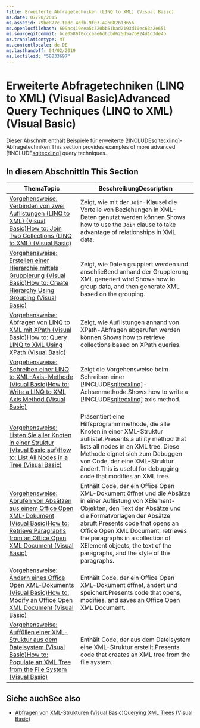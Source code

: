 ```yaml
---
title: Erweiterte Abfragetechniken (LINQ to XML) (Visual Basic)
ms.date: 07/20/2015
ms.assetid: 79be877c-fadc-4dfb-9f03-426082b13656
ms.openlocfilehash: 609ac419eea5c320bb51bad2193d10ec63a2e651
ms.sourcegitcommit: bce0586f0cccaae6d6cbd625d5a7b824d1d3de4b
ms.translationtype: MT
ms.contentlocale: de-DE
ms.lasthandoff: 04/02/2019
ms.locfileid: "58833697"
---
```

# <a name="advanced-query-techniques-linq-to-xml-visual-basic"></a><span data-ttu-id="8b3d0-102">Erweiterte Abfragetechniken (LINQ to XML) (Visual Basic)</span><span class="sxs-lookup"><span data-stu-id="8b3d0-102">Advanced Query Techniques (LINQ to XML) (Visual Basic)</span></span>
<span data-ttu-id="8b3d0-103">Dieser Abschnitt enthält Beispiele für erweiterte [!INCLUDE[sqltecxlinq](~/includes/sqltecxlinq-md.md)]-Abfragetechniken.</span><span class="sxs-lookup"><span data-stu-id="8b3d0-103">This section provides examples of more advanced [!INCLUDE[sqltecxlinq](~/includes/sqltecxlinq-md.md)] query techniques.</span></span>  
  
## <a name="in-this-section"></a><span data-ttu-id="8b3d0-104">In diesem Abschnitt</span><span class="sxs-lookup"><span data-stu-id="8b3d0-104">In This Section</span></span>  
  
|<span data-ttu-id="8b3d0-105">Thema</span><span class="sxs-lookup"><span data-stu-id="8b3d0-105">Topic</span></span>|<span data-ttu-id="8b3d0-106">Beschreibung</span><span class="sxs-lookup"><span data-stu-id="8b3d0-106">Description</span></span>|  
|-----------|-----------------|  
|[<span data-ttu-id="8b3d0-107">Vorgehensweise: Verbinden von zwei Auflistungen (LINQ to XML) (Visual Basic)</span><span class="sxs-lookup"><span data-stu-id="8b3d0-107">How to: Join Two Collections (LINQ to XML) (Visual Basic)</span></span>](../../../../visual-basic/programming-guide/concepts/linq/how-to-join-two-collections-linq-to-xml.md)|<span data-ttu-id="8b3d0-108">Zeigt, wie mit der `Join`-Klausel die Vorteile von Beziehungen in XML-Daten genutzt werden können.</span><span class="sxs-lookup"><span data-stu-id="8b3d0-108">Shows how to use the `Join` clause to take advantage of relationships in XML data.</span></span>|  
|[<span data-ttu-id="8b3d0-109">Vorgehensweise: Erstellen einer Hierarchie mittels Gruppierung (Visual Basic)</span><span class="sxs-lookup"><span data-stu-id="8b3d0-109">How to: Create Hierarchy Using Grouping (Visual Basic)</span></span>](../../../../visual-basic/programming-guide/concepts/linq/how-to-create-hierarchy-using-grouping.md)|<span data-ttu-id="8b3d0-110">Zeigt, wie Daten gruppiert werden und anschließend anhand der Gruppierung XML generiert wird.</span><span class="sxs-lookup"><span data-stu-id="8b3d0-110">Shows how to group data, and then generate XML based on the grouping.</span></span>|  
|[<span data-ttu-id="8b3d0-111">Vorgehensweise: Abfragen von LINQ to XML mit XPath (Visual Basic)</span><span class="sxs-lookup"><span data-stu-id="8b3d0-111">How to: Query LINQ to XML Using XPath (Visual Basic)</span></span>](../../../../visual-basic/programming-guide/concepts/linq/how-to-query-linq-to-xml-using-xpath.md)|<span data-ttu-id="8b3d0-112">Zeigt, wie Auflistungen anhand von XPath-Abfragen abgerufen werden können.</span><span class="sxs-lookup"><span data-stu-id="8b3d0-112">Shows how to retrieve collections based on XPath queries.</span></span>|  
|[<span data-ttu-id="8b3d0-113">Vorgehensweise: Schreiben einer LINQ to XML-Axis-Methode (Visual Basic)</span><span class="sxs-lookup"><span data-stu-id="8b3d0-113">How to: Write a LINQ to XML Axis Method (Visual Basic)</span></span>](../../../../visual-basic/programming-guide/concepts/linq/how-to-write-a-linq-to-xml-axis-method.md)|<span data-ttu-id="8b3d0-114">Zeigt die Vorgehensweise beim Schreiben einer [!INCLUDE[sqltecxlinq](~/includes/sqltecxlinq-md.md)]-Achsenmethode.</span><span class="sxs-lookup"><span data-stu-id="8b3d0-114">Shows how to write a [!INCLUDE[sqltecxlinq](~/includes/sqltecxlinq-md.md)] axis method.</span></span>|  
|[<span data-ttu-id="8b3d0-115">Vorgehensweise: Listen Sie aller Knoten in einer Struktur (Visual Basic auf)</span><span class="sxs-lookup"><span data-stu-id="8b3d0-115">How to: List All Nodes in a Tree (Visual Basic)</span></span>](../../../../visual-basic/programming-guide/concepts/linq/how-to-list-all-nodes-in-a-tree.md)|<span data-ttu-id="8b3d0-116">Präsentiert eine Hilfsprogrammmethode, die alle Knoten in einer XML-Struktur auflistet.</span><span class="sxs-lookup"><span data-stu-id="8b3d0-116">Presents a utility method that lists all nodes in an XML tree.</span></span> <span data-ttu-id="8b3d0-117">Diese Methode eignet sich zum Debuggen von Code, der eine XML-Struktur ändert.</span><span class="sxs-lookup"><span data-stu-id="8b3d0-117">This is useful for debugging code that modifies an XML tree.</span></span>|  
|[<span data-ttu-id="8b3d0-118">Vorgehensweise: Abrufen von Absätzen aus einem Office Open XML-Dokument (Visual Basic)</span><span class="sxs-lookup"><span data-stu-id="8b3d0-118">How to: Retrieve Paragraphs from an Office Open XML Document (Visual Basic)</span></span>](../../../../visual-basic/programming-guide/concepts/linq/how-to-retrieve-paragraphs-from-an-office-open-xml-document.md)|<span data-ttu-id="8b3d0-119">Enthält Code, der ein Office Open XML-Dokument öffnet und die Absätze in einer Auflistung von XElement-Objekten, den Text der Absätze und die Formatvorlagen der Absätze abruft.</span><span class="sxs-lookup"><span data-stu-id="8b3d0-119">Presents code that opens an Office Open XML Document, retrieves the paragraphs in a collection of XElement objects, the text of the paragraphs, and the style of the paragraphs.</span></span>|  
|[<span data-ttu-id="8b3d0-120">Vorgehensweise: Ändern eines Office Open XML-Dokuments (Visual Basic)</span><span class="sxs-lookup"><span data-stu-id="8b3d0-120">How to: Modify an Office Open XML Document (Visual Basic)</span></span>](../../../../visual-basic/programming-guide/concepts/linq/how-to-modify-an-office-open-xml-document.md)|<span data-ttu-id="8b3d0-121">Enthält Code, der ein Office Open XML-Dokument öffnet, ändert und speichert.</span><span class="sxs-lookup"><span data-stu-id="8b3d0-121">Presents code that opens, modifies, and saves an Office Open XML Document.</span></span>|  
|[<span data-ttu-id="8b3d0-122">Vorgehensweise: Auffüllen einer XML-Struktur aus dem Dateisystem (Visual Basic)</span><span class="sxs-lookup"><span data-stu-id="8b3d0-122">How to: Populate an XML Tree from the File System (Visual Basic)</span></span>](../../../../visual-basic/programming-guide/concepts/linq/how-to-populate-an-xml-tree-from-the-file-system.md)|<span data-ttu-id="8b3d0-123">Enthält Code, der aus dem Dateisystem eine XML-Struktur erstellt.</span><span class="sxs-lookup"><span data-stu-id="8b3d0-123">Presents code that creates an XML tree from the file system.</span></span>|  
  
## <a name="see-also"></a><span data-ttu-id="8b3d0-124">Siehe auch</span><span class="sxs-lookup"><span data-stu-id="8b3d0-124">See also</span></span>

- [<span data-ttu-id="8b3d0-125">Abfragen von XML-Strukturen (Visual Basic)</span><span class="sxs-lookup"><span data-stu-id="8b3d0-125">Querying XML Trees (Visual Basic)</span></span>](../../../../visual-basic/programming-guide/concepts/linq/querying-xml-trees.md)
